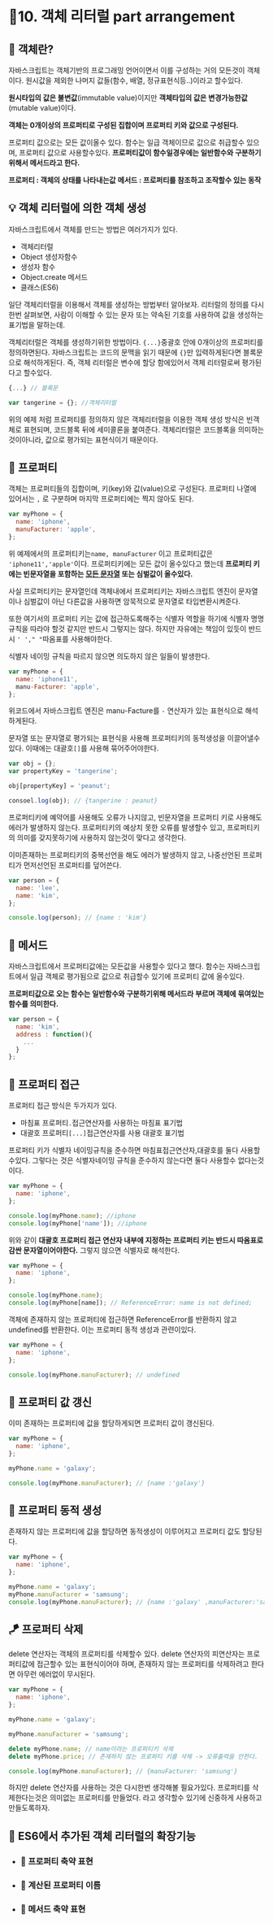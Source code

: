 # 🎈10. 객체 리터럴 part arrangement

## 🔎 객체란?

자바스크립트는 객체기반의 프로그래밍 언어이면서 이를 구성하는 거의 모든것이 객체이다.
원시값을 제외한 나머지 값들(함수, 배열, 정규표현식등..)이라고 할수있다.

**원시타입의 값은 불변값**(immutable value)이지만 **객체타입의 값은 변경가능한값**(mutable value)이다.

**객체는 0개이상의 프로퍼티로 구성된 집합이며 프로퍼티 키와 값으로 구성된다.**

프로퍼티 값으로는 모든 값이올수 있다.
함수는 일급 객체이므로 값으로 취급할수 있으며, 프로퍼티 값으로 사용할수있다. **프로퍼티값이 함수일경우에는 일반함수와 구분하기위해서 메서드라고 한다.**

**프로퍼티 : 객체의 상태를 나타내는값**
**메서드 : 프로퍼티를 참조하고 조작할수 있는 동작**

## 💡 객체 리터럴에 의한 객체 생성

자바스크립트에서 객체를 만드는 방법은 여러가지가 있다.

- 객체리터럴
- Object 생성자함수
- 생성자 함수
- Object.create 메서드
- 클래스(ES6)

일단 객체리터럴을 이용해서 객체를 생성하는 방법부터 알아보자.
리터럴의 정의를 다시한번 살펴보면, 사람이 이해할 수 있는 문자 또는 약속된 기호를 사용하여 값을 생성하는 표기법을 말하는데.

객체리터럴은 객체를 생성하기위한 방법이다.
`{...}`중괄호 안에 0개이상의 프로퍼티를 정의하면된다.
자바스크립트는 코드의 문맥을 읽기 때문에 `{}`만 입력하게된다면 블록문으로 해석하게된다.
즉, 객체 리터럴은 변수에 할당 함에있어서 객체 리터럴로써 평가된다고 할수있다.

```javascript
{...} // 블록문

var tangerine = {}; //객체리터럴
```

위의 예제 처럼 프로퍼티를 정의하지 않은 객체리터럴을 이용한 객체 생성 방식은 빈객체로 표현되며, 코드블록 뒤에 세미콜론을 붙여준다. 객체리터럴은 코드블록을 의미하는것이아니라, 값으로 평가되는 표현식이기 때문이다.

## 📰 프로퍼티

객체는 프로퍼티들의 집합이며, 키(key)와 값(value)으로 구성된다.
프로퍼티 나열에 있어서는 `,` 로 구분하며 마지막 프로퍼티에는 찍지 않아도 된다.

```javascript
var myPhone = {
  name: 'iphone',
  manuFacturer: 'apple',
};
```

위 예제에서의 프로퍼티키는`name, manuFacturer` 이고 프로퍼티값은 `'iphone11','apple'`이다.
프로퍼티키에는 모든 값이 올수있다고 했는데 **프로퍼티 키에는 빈문자열을 포함하는 <u>모든 문자열</u> 또는 심벌값이 올수있다.**

사실 프로퍼티키는 문자열인데 객체내에서 프로퍼티키는 자바스크립트 엔진이 문자열이나 심벌값이 아닌 다른값을 사용하면 암묵적으로 문자열로 타입변환시켜준다.

또한 여기서의 프로퍼티 키는 값에 접근하도록해주는 식별자 역할을 하기에 식별자 명명 규칙을 따라야 할것 같지만 반드시 그렇지는 않다. 하지만 자유에는 책임이 있듯이 반드시 `' '," "`따옴표를 사용해야한다.

식별자 네이밍 규칙을 따르지 않으면 의도하지 않은 일들이 발생한다.

```javascript
var myPhone = {
  name: 'iphone11',
  manu-Facturer: 'apple',
};
```

위코드에서 자바스크립트 엔진은 manu-Facture를 `-` 연산자가 있는 표현식으로 해석하게된다.

문자열 또는 문자열로 평가되는 표현식을 사용해 프로퍼티키의 동적생성을 이끌어낼수있다. 이때에는 대괄호`[]`를 사용해 묶어주어야한다.

```javascript
var obj = {};
var propertyKey = 'tangerine';

obj[propertyKey] = 'peanut';

consoel.log(obj); // {tangerine : peanut}
```

프로퍼티키에 예약어를 사용해도 오류가 나지않고, 빈문자열을 프로퍼티 키로 사용해도 에러가 발생하지 않는다. 프로퍼티키의 예상치 못한 오류를 발생할수 있고, 프로퍼티키의 의미를 갖지못하기에 사용하지 않는것이 맞다고 생각한다.

이미존재하는 프로퍼티키의 중복선언을 해도 에러가 발생하지 않고, 나중선언된 프로퍼티가 먼저선언된 프로퍼티를 덮어쓴다.

```javascript
var person = {
  name: 'lee',
  name: 'kim',
};

console.log(person); // {name : 'kim'}
```

## 🧮 메서드

자바스크립트에서 프로퍼티값에는 모든값을 사용할수 있다고 했다. 함수는 자바스크립트에서 일급 객체로 평가됨으로 값으로 취급할수 있기에 프로퍼티 값에 올수있다.

**프로퍼티값으로 오는 함수는 일반함수와 구분하기위해 메서드라 부르며 객체에 묶여있는 함수를 의미한다.**

```javascript
var person = {
  name: 'kim',
  address : function(){
    ...
  }
};
```

## 🔐 프로퍼티 접근

프로퍼티 접근 방식은 두가지가 있다.

- 마침표 프로퍼티`.`접근연산자를 사용하는 마침표 표기법
- 대괄호 프로퍼티`[...]`접근연산자를 사용 대괄호 표기법

프로퍼티 키가 식별자 네이밍규칙을 준수하면 마침표접근연산자,대괄호를 둘다 사용할수있다.
그렇다는 것은 식별자네이밍 규칙을 준수하지 않는다면 둘다 사용할수 없다는것이다.

```javascript
var myPhone = {
  name: 'iphone',
};

console.log(myPhone.name); //iphone
console.log(myPhone['name']); //iphone
```

위와 같이 **대괄호 프로퍼티 접근 연산자 내부에 지정하는 프로퍼티 키는 반드시 따옴표로 감싼 문자열이어야한다.**
그렇지 않으면 식별자로 해석한다.

```javascript
var myPhone = {
  name: 'iphone',
};

console.log(myPhone.name);
console.log(myPhone[name]); // ReferenceError: name is not defined;
```

객체에 존재하지 않는 프로퍼티에 접근하면 ReferenceError를 반환하지 않고 undefined를 반환한다.
이는 프로퍼티 동적 생성과 관련이있다.

```javascript
var myPhone = {
  name: 'iphone',
};

console.log(myPhone.manuFacturer); // undefined
```

## 📝 프로퍼티 값 갱신

이미 존재하는 프로퍼티에 값을 할당하게되면 프로퍼티 값이 갱신된다.

```javascript
var myPhone = {
  name: 'iphone',
};

myPhone.name = 'galaxy';

console.log(myPhone.manuFacturer); // {name :'galaxy'}
```

## 🎇 프로퍼티 동적 생성

존재하지 않는 프로퍼티에 값을 할당하면 동적생성이 이루어지고 프로퍼티 값도 할당된다.

```javascript
var myPhone = {
  name: 'iphone',
};

myPhone.name = 'galaxy';
myPhone.manuFacturer = 'samsung';
console.log(myPhone.manuFacturer); // {name :'galaxy' ,manuFacturer:'samsung'}
```

## 🪁 프로퍼티 삭제

delete 연산자는 객체의 프로퍼티를 삭제할수 있다. delete 연산자의 피연산자는 프로퍼티값에 접근할수 있는 표현식이어야 하며, 존재하지 않는 프로퍼티를 삭제하려고 한다면 아무런 에러없이 무시된다.

```javascript
var myPhone = {
  name: 'iphone',
};

myPhone.name = 'galaxy';

myPhone.manuFacturer = 'samsung';

delete myPhone.name; // name이라는 프로퍼티키 삭제
delete myPhone.price; // 존재하지 않는 프로퍼티 키를 삭제 -> 오류출력을 안한다.

console.log(myPhone.manuFacturer); // {manuFacturer: 'samsung'}
```

하지만 delete 연산자를 사용하는 것은 다시한번 생각해볼 필요가있다. 프로퍼티를 삭제한다는것은 의미없는 프로퍼티를 만들었다. 라고 생각할수 있기에 신중하게 사용하고 만들도록하자.

## 🧱 ES6에서 추가된 객체 리터럴의 확장기능

- ### 📌 프로퍼티 축약 표현

- ### 📗 계산된 프로퍼티 이름

- ### 📘 메서드 축약 표현
